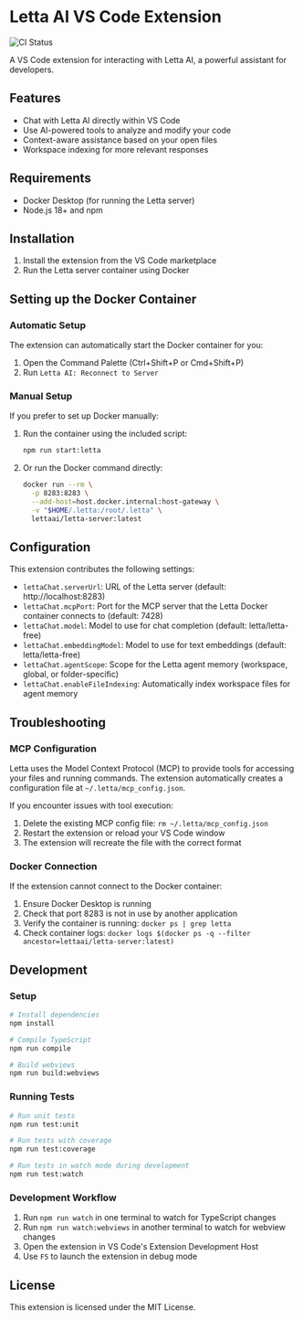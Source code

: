 # Letta AI VS Code Extension

![CI Status](https://github.com/yourusername/letta-vscode-extension/actions/workflows/ci.yml/badge.svg)

A VS Code extension for interacting with Letta AI, a powerful assistant for developers.

## Features

- Chat with Letta AI directly within VS Code
- Use AI-powered tools to analyze and modify your code
- Context-aware assistance based on your open files
- Workspace indexing for more relevant responses

## Requirements

- Docker Desktop (for running the Letta server)
- Node.js 18+ and npm

## Installation

1. Install the extension from the VS Code marketplace
2. Run the Letta server container using Docker

## Setting up the Docker Container

### Automatic Setup

The extension can automatically start the Docker container for you:

1. Open the Command Palette (Ctrl+Shift+P or Cmd+Shift+P)
2. Run `Letta AI: Reconnect to Server`

### Manual Setup

If you prefer to set up Docker manually:

1. Run the container using the included script:
   ```bash
   npm run start:letta
   ```

2. Or run the Docker command directly:
   ```bash
   docker run --rm \
     -p 8283:8283 \
     --add-host=host.docker.internal:host-gateway \
     -v "$HOME/.letta:/root/.letta" \
     lettaai/letta-server:latest
   ```

## Configuration

This extension contributes the following settings:

* `lettaChat.serverUrl`: URL of the Letta server (default: http://localhost:8283)
* `lettaChat.mcpPort`: Port for the MCP server that the Letta Docker container connects to (default: 7428)
* `lettaChat.model`: Model to use for chat completion (default: letta/letta-free)
* `lettaChat.embeddingModel`: Model to use for text embeddings (default: letta/letta-free)
* `lettaChat.agentScope`: Scope for the Letta agent memory (workspace, global, or folder-specific)
* `lettaChat.enableFileIndexing`: Automatically index workspace files for agent memory

## Troubleshooting

### MCP Configuration

Letta uses the Model Context Protocol (MCP) to provide tools for accessing your files and running commands. The extension automatically creates a configuration file at `~/.letta/mcp_config.json`. 

If you encounter issues with tool execution:

1. Delete the existing MCP config file: `rm ~/.letta/mcp_config.json`
2. Restart the extension or reload your VS Code window
3. The extension will recreate the file with the correct format

### Docker Connection

If the extension cannot connect to the Docker container:

1. Ensure Docker Desktop is running
2. Check that port 8283 is not in use by another application
3. Verify the container is running: `docker ps | grep letta`
4. Check container logs: `docker logs $(docker ps -q --filter ancestor=lettaai/letta-server:latest)`

## Development

### Setup

```bash
# Install dependencies
npm install

# Compile TypeScript
npm run compile

# Build webviews
npm run build:webviews
```

### Running Tests

```bash
# Run unit tests
npm run test:unit

# Run tests with coverage
npm run test:coverage

# Run tests in watch mode during development
npm run test:watch
```

### Development Workflow

1. Run `npm run watch` in one terminal to watch for TypeScript changes
2. Run `npm run watch:webviews` in another terminal to watch for webview changes
3. Open the extension in VS Code's Extension Development Host
4. Use `F5` to launch the extension in debug mode

## License

This extension is licensed under the MIT License.